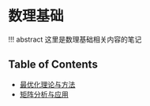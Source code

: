 # 数理基础

!!! abstract 
    这里是数理基础相关内容的笔记


## Table of Contents


- [最优化理论与方法](optimization-theory) <span class="toc-tag toc-tag-classnotes"></span>
- [矩阵分析与应用](maa) <span class="toc-tag toc-tag-classnotes"></span>